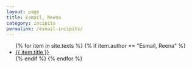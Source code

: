 ```yaml
---
layout: page
title: Esmail, Reena
category: incipits
permalink: /esmail-incipits/
---
```


<ul class="texts">
    {% for item in site.texts %}
      {% if item.author == "Esmail, Reena" %}
          <li class="text-title">
          <a href="{{ site.baseurl }}{{ item.url }}">
        {{ item.title }}
              </a>
    </li>
      {% endif %}
    {% endfor %}
</ul>
